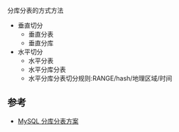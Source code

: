 分库分表的方式方法

- 垂直切分
  - 垂直分表
  - 垂直分库
- 水平切分
  - 水平分表
  - 水平分库分表
  - 水平分库分表切分规则:RANGE/hash/地理区域/时间

## 参考

- [MySQL 分库分表方案](https://juejin.cn/post/6844903648670007310)
